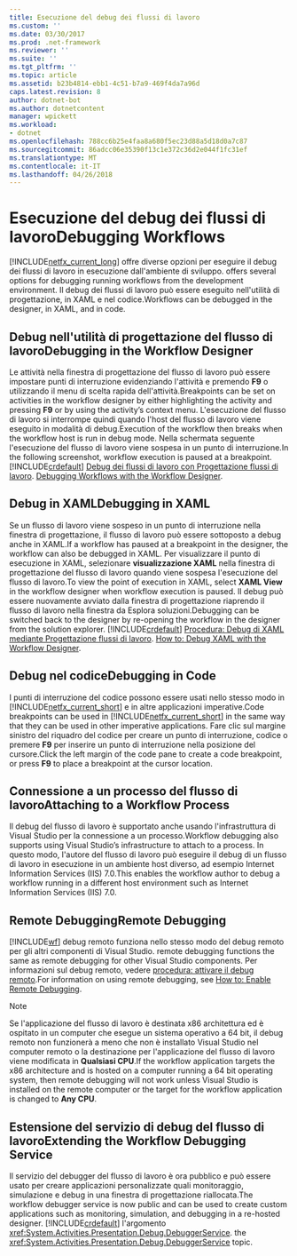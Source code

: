 ```yaml
---
title: Esecuzione del debug dei flussi di lavoro
ms.custom: ''
ms.date: 03/30/2017
ms.prod: .net-framework
ms.reviewer: ''
ms.suite: ''
ms.tgt_pltfrm: ''
ms.topic: article
ms.assetid: b23b4814-ebb1-4c51-b7a9-469f4da7a96d
caps.latest.revision: 8
author: dotnet-bot
ms.author: dotnetcontent
manager: wpickett
ms.workload:
- dotnet
ms.openlocfilehash: 788cc6b25e4faa8a680f5ec23d88a5d18d0a7c87
ms.sourcegitcommit: 86adcc06e35390f13c1e372c36d2e044f1fc31ef
ms.translationtype: MT
ms.contentlocale: it-IT
ms.lasthandoff: 04/26/2018
---
```

# <a name="debugging-workflows"></a><span data-ttu-id="e9fd3-102">Esecuzione del debug dei flussi di lavoro</span><span class="sxs-lookup"><span data-stu-id="e9fd3-102">Debugging Workflows</span></span>
[!INCLUDE[netfx_current_long](../../../includes/netfx-current-long-md.md)]<span data-ttu-id="e9fd3-103"> offre diverse opzioni per eseguire il debug dei flussi di lavoro in esecuzione dall'ambiente di sviluppo.</span><span class="sxs-lookup"><span data-stu-id="e9fd3-103"> offers several options for debugging running workflows from the development environment.</span></span> <span data-ttu-id="e9fd3-104">Il debug dei flussi di lavoro può essere eseguito nell'utilità di progettazione, in XAML e nel codice.</span><span class="sxs-lookup"><span data-stu-id="e9fd3-104">Workflows can be debugged in the designer, in XAML, and in code.</span></span>  
  
## <a name="debugging-in-the-workflow-designer"></a><span data-ttu-id="e9fd3-105">Debug nell'utilità di progettazione del flusso di lavoro</span><span class="sxs-lookup"><span data-stu-id="e9fd3-105">Debugging in the Workflow Designer</span></span>  
 <span data-ttu-id="e9fd3-106">Le attività nella finestra di progettazione del flusso di lavoro può essere impostare punti di interruzione evidenziando l'attività e premendo **F9** o utilizzando il menu di scelta rapida dell'attività.</span><span class="sxs-lookup"><span data-stu-id="e9fd3-106">Breakpoints can be set on activities in the workflow designer by either highlighting the activity and pressing **F9** or by using the activity’s context menu.</span></span> <span data-ttu-id="e9fd3-107">L'esecuzione del flusso di lavoro si interrompe quindi quando l'host del flusso di lavoro viene eseguito in modalità di debug.</span><span class="sxs-lookup"><span data-stu-id="e9fd3-107">Execution of the workflow then breaks when the workflow host is run in debug mode.</span></span> <span data-ttu-id="e9fd3-108">Nella schermata seguente l'esecuzione del flusso di lavoro viene sospesa in un punto di interruzione.</span><span class="sxs-lookup"><span data-stu-id="e9fd3-108">In the following screenshot, workflow execution is paused at a breakpoint.</span></span> [!INCLUDE[crdefault](../../../includes/crdefault-md.md)]<span data-ttu-id="e9fd3-109"> [Debug dei flussi di lavoro con Progettazione flussi di lavoro](/visualstudio/workflow-designer/debugging-workflows-with-the-workflow-designer).</span><span class="sxs-lookup"><span data-stu-id="e9fd3-109"> [Debugging Workflows with the Workflow Designer](/visualstudio/workflow-designer/debugging-workflows-with-the-workflow-designer).</span></span>  
  
## <a name="debugging-in-xaml"></a><span data-ttu-id="e9fd3-110">Debug in XAML</span><span class="sxs-lookup"><span data-stu-id="e9fd3-110">Debugging in XAML</span></span>  
 <span data-ttu-id="e9fd3-111">Se un flusso di lavoro viene sospeso in un punto di interruzione nella finestra di progettazione, il flusso di lavoro può essere sottoposto a debug anche in XAML.</span><span class="sxs-lookup"><span data-stu-id="e9fd3-111">If a workflow has paused at a breakpoint in the designer, the workflow can also be debugged in XAML.</span></span> <span data-ttu-id="e9fd3-112">Per visualizzare il punto di esecuzione in XAML, selezionare **visualizzazione XAML** nella finestra di progettazione del flusso di lavoro quando viene sospesa l'esecuzione del flusso di lavoro.</span><span class="sxs-lookup"><span data-stu-id="e9fd3-112">To view the point of execution in XAML, select **XAML View** in the workflow designer when workflow execution is paused.</span></span> <span data-ttu-id="e9fd3-113">Il debug può essere nuovamente avviato dalla finestra di progettazione riaprendo il flusso di lavoro nella finestra da Esplora soluzioni.</span><span class="sxs-lookup"><span data-stu-id="e9fd3-113">Debugging can be switched back to the designer by re-opening the workflow in the designer from the solution explorer.</span></span> [!INCLUDE[crdefault](../../../includes/crdefault-md.md)]<span data-ttu-id="e9fd3-114"> [Procedura: Debug di XAML mediante Progettazione flussi di lavoro](/visualstudio/workflow-designer/how-to-debug-xaml-with-the-workflow-designer).</span><span class="sxs-lookup"><span data-stu-id="e9fd3-114"> [How to: Debug XAML with the Workflow Designer](/visualstudio/workflow-designer/how-to-debug-xaml-with-the-workflow-designer).</span></span>  
  
## <a name="debugging-in-code"></a><span data-ttu-id="e9fd3-115">Debug nel codice</span><span class="sxs-lookup"><span data-stu-id="e9fd3-115">Debugging in Code</span></span>  
 <span data-ttu-id="e9fd3-116">I punti di interruzione del codice possono essere usati nello stesso modo in [!INCLUDE[netfx_current_short](../../../includes/netfx-current-short-md.md)] e in altre applicazioni imperative.</span><span class="sxs-lookup"><span data-stu-id="e9fd3-116">Code breakpoints can be used in [!INCLUDE[netfx_current_short](../../../includes/netfx-current-short-md.md)] in the same way that they can be used in other imperative applications.</span></span> <span data-ttu-id="e9fd3-117">Fare clic sul margine sinistro del riquadro del codice per creare un punto di interruzione, codice o premere **F9** per inserire un punto di interruzione nella posizione del cursore.</span><span class="sxs-lookup"><span data-stu-id="e9fd3-117">Click the left margin of the code pane to create a code breakpoint, or press **F9** to place a breakpoint at the cursor location.</span></span>  
  
## <a name="attaching-to-a-workflow-process"></a><span data-ttu-id="e9fd3-118">Connessione a un processo del flusso di lavoro</span><span class="sxs-lookup"><span data-stu-id="e9fd3-118">Attaching to a Workflow Process</span></span>  
 <span data-ttu-id="e9fd3-119">Il debug del flusso di lavoro è supportato anche usando l'infrastruttura di Visual Studio per la connessione a un processo.</span><span class="sxs-lookup"><span data-stu-id="e9fd3-119">Workflow debugging also supports using Visual Studio’s infrastructure to attach to a process.</span></span> <span data-ttu-id="e9fd3-120">In questo modo, l'autore del flusso di lavoro può eseguire il debug di un flusso di lavoro in esecuzione in un ambiente host diverso, ad esempio Internet Information Services (IIS) 7.0.</span><span class="sxs-lookup"><span data-stu-id="e9fd3-120">This enables the workflow author to debug a workflow running in a different host environment such as Internet Information Services (IIS) 7.0.</span></span>  
  
## <a name="remote-debugging"></a><span data-ttu-id="e9fd3-121">Remote Debugging</span><span class="sxs-lookup"><span data-stu-id="e9fd3-121">Remote Debugging</span></span>  
 [!INCLUDE[wf](../../../includes/wf-md.md)]<span data-ttu-id="e9fd3-122"> debug remoto funziona nello stesso modo del debug remoto per gli altri componenti di Visual Studio.</span><span class="sxs-lookup"><span data-stu-id="e9fd3-122"> remote debugging functions the same as remote debugging for other Visual Studio components.</span></span> <span data-ttu-id="e9fd3-123">Per informazioni sul debug remoto, vedere [procedura: attivare il debug remoto](http://go.microsoft.com/fwlink/?LinkId=196257).</span><span class="sxs-lookup"><span data-stu-id="e9fd3-123">For information on using remote debugging, see [How to: Enable Remote Debugging](http://go.microsoft.com/fwlink/?LinkId=196257).</span></span>  
  
> [!NOTE]
>  <span data-ttu-id="e9fd3-124">Se l'applicazione del flusso di lavoro è destinata x86 architettura ed è ospitato in un computer che esegue un sistema operativo a 64 bit, il debug remoto non funzionerà a meno che non è installato Visual Studio nel computer remoto o la destinazione per l'applicazione del flusso di lavoro viene modificata in **Qualsiasi CPU**.</span><span class="sxs-lookup"><span data-stu-id="e9fd3-124">If the workflow application targets the x86 architecture and is hosted on a computer running a 64 bit operating system, then remote debugging will not work unless Visual Studio is installed on the remote computer or the target for the workflow application is changed to **Any CPU**.</span></span>  
  
## <a name="extending-the-workflow-debugging-service"></a><span data-ttu-id="e9fd3-125">Estensione del servizio di debug del flusso di lavoro</span><span class="sxs-lookup"><span data-stu-id="e9fd3-125">Extending the Workflow Debugging Service</span></span>  
 <span data-ttu-id="e9fd3-126">Il servizio del debugger del flusso di lavoro è ora pubblico e può essere usato per creare applicazioni personalizzate quali monitoraggio, simulazione e debug in una finestra di progettazione riallocata.</span><span class="sxs-lookup"><span data-stu-id="e9fd3-126">The workflow debugger service is now public and can be used to create custom applications such as monitoring, simulation, and debugging in a re-hosted designer.</span></span> [!INCLUDE[crdefault](../../../includes/crdefault-md.md)]<span data-ttu-id="e9fd3-127"> l'argomento <xref:System.Activities.Presentation.Debug.DebuggerService>.</span><span class="sxs-lookup"><span data-stu-id="e9fd3-127"> the <xref:System.Activities.Presentation.Debug.DebuggerService> topic.</span></span>
